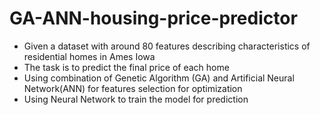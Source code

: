# GA-ANN-housing-price-predictor 
- Given a dataset with around 80 features describing characteristics of residential homes in Ames Iowa
- The task is to predict the final price of each home
- Using combination of Genetic Algorithm (GA) and Artificial Neural Network(ANN) for features selection for optimization
- Using Neural Network to train the model for prediction


